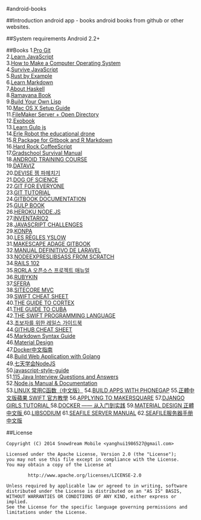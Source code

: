 #android-books

##Introduction
android app - books
android books from github or other websites.

##System requirements
Android 2.2+

##Books
1.[Pro Git](https://play.google.com/store/apps/details?id=com.github.snowdream.android.app.books.progit)         
2.[Learn JavaScript](https://play.google.com/store/apps/details?id=com.github.snowdream.android.app.books.javascript)         
3.[How to Make a Computer Operating System](https://play.google.com/store/apps/details?id=com.github.snowdream.android.app.books.howtomakeacomputeros)         
4.[Survive JavaScript](https://play.google.com/store/apps/details?id=com.github.snowdream.android.app.books.survivejavascript)         
5.[Rust by Example](https://play.google.com/store/apps/details?id=com.github.snowdream.android.app.books.rustbyexample)         
6.[Learn Markdown](https://play.google.com/store/apps/details?id=com.github.snowdream.android.app.books.learnmarkdown)         
7.[About Haskell](https://play.google.com/store/apps/details?id=com.github.snowdream.android.app.books.abouthaskell)         
8.[Ramayana Book](https://play.google.com/store/apps/details?id=com.github.snowdream.android.app.books.ramayanabook)         
9.[Build Your Own Lisp](https://play.google.com/store/apps/details?id=com.github.snowdream.android.app.books.buildyourownlisp)         
10.[Mac OS X Setup Guide](https://play.google.com/store/apps/details?id=com.github.snowdream.android.app.books.macosxsetupguide)         
11.[FileMaker Server + Open Directory](https://play.google.com/store/apps/details?id=com.github.snowdream.android.app.books.filwmakeropendirectory)      
12.[Exobook](https://play.google.com/store/apps/details?id=com.github.snowdream.android.app.books.exobook)            
13.[Learn Gulp js](https://play.google.com/store/apps/details?id=com.github.snowdream.android.app.books.learngulpjs)            
14.[Erle Robot the educational drone](https://play.google.com/store/apps/details?id=com.github.snowdream.android.app.books.erlerobottheeducationaldrone)            
15.[R Package for Gitbook and R Markdown](https://play.google.com/store/apps/details?id=com.github.snowdream.android.app.books.rpackageforgitbookandrmarkdown)            
16.[Hard Rock CoffeeScript](https://play.google.com/store/apps/details?id=com.github.snowdream.android.app.books.hardrockcoffeescript)            
17.[Gradschool Survival Manual](https://play.google.com/store/apps/details?id=com.github.snowdream.android.app.books.gradleschoolsurvival)        
18.[ANDROID TRAINING COURSE](https://play.google.com/store/apps/details?id=com.github.snowdream.android.app.books.androidtraininginchinese)           
19.[DATAVIZ](https://play.google.com/store/apps/details?id=com.github.snowdream.android.app.books.dataviz)           
20.[DEVISE 젬 파헤치기 ](https://play.google.com/store/apps/details?id=com.github.snowdream.android.app.books.devisebook)           
21.[DOG OF SCIENCE](https://play.google.com/store/apps/details?id=com.github.snowdream.android.app.books.DogofScience)           
22.[GIT FOR EVERYONE](https://play.google.com/store/apps/details?id=com.github.snowdream.android.app.books.gitforeveryone)           
23.[GIT TUTORIAL](https://play.google.com/store/apps/details?id=com.github.snowdream.android.app.books.gittutorial)           
24.[GITBOOK DOCUMENTATION](https://play.google.com/store/apps/details?id=com.github.snowdream.android.app.books.gitbookdocumentation)           
25.[GULP BOOK](https://play.google.com/store/apps/details?id=com.github.snowdream.android.app.books.gulpbook)           
26.[HEROKU NODE.JS](https://play.google.com/store/apps/details?id=com.github.snowdream.android.app.books.herokunodejs)           
27.[INVENTARIO2](https://play.google.com/store/apps/details?id=com.github.snowdream.android.app.books.Inventario2)           
28.[JAVASCRIPT CHALLENGES](https://play.google.com/store/apps/details?id=com.github.snowdream.android.app.books.javascriptchallenges)           
29.[KONPA](https://play.google.com/store/apps/details?id=com.github.snowdream.android.app.books.konpa)           
30.[LES RÈGLES YSLOW](https://play.google.com/store/apps/details?id=com.github.snowdream.android.app.books.lesyslow)           
31.[MAKESCAPE ADAGE GITBOOK ](https://play.google.com/store/apps/details?id=com.github.snowdream.android.app.books.makescapeadagegitbook)           
32.[MANUAL DEFINITIVO DE LARAVEL](https://play.google.com/store/apps/details?id=com.github.snowdream.android.app.books.manualdefinitivodelaravel)           
33.[NODEEXPRESLIBSASS FROM SCRATCH](https://play.google.com/store/apps/details?id=com.github.snowdream.android.app.books.nodeexpreslibsass)           
34.[RAILS 102](https://play.google.com/store/apps/details?id=com.github.snowdream.android.app.books.rails102)           
35.[RORLA 오픈소스 프로젝트 매뉴얼](https://play.google.com/store/apps/details?id=com.github.snowdream.android.app.books.RORLa)           
36.[RUBYKIN](https://play.google.com/store/apps/details?id=com.github.snowdream.android.app.books.rubykin)           
37.[SFERA](https://play.google.com/store/apps/details?id=com.github.snowdream.android.app.books.sfera)           
38.[SITECORE MVC](https://play.google.com/store/apps/details?id=com.github.snowdream.android.app.books.sitecoremvc)           
39.[SWIFT CHEAT SHEET](https://play.google.com/store/apps/details?id=com.github.snowdream.android.app.books.swiftcheatsheet)           
40.[THE GUIDE TO CORTEX](https://play.google.com/store/apps/details?id=com.github.snowdream.android.app.books.theguidetocortex)           
41.[THE GUIDE TO CUBA ](https://play.google.com/store/apps/details?id=com.github.snowdream.android.app.books.theguidetocuba)           
42.[THE SWIFT PROGRAMMING LANGUAGE](https://play.google.com/store/apps/details?id=com.github.snowdream.android.app.books.theswiftprogramminglanguageinchinese)           
43.[초보자를 위한 레일스 가이드북](https://play.google.com/store/apps/details?id=com.github.snowdream.android.app.books.railsguidebook)  
44.[GITHUB CHEAT SHEET](https://play.google.com/store/apps/details?id=com.github.snowdream.android.app.books.githubchecatsheet)     
45.[Markdown Syntax Guide](https://play.google.com/store/apps/details?id=com.github.snowdream.android.app.books.markdownsyntax)      
46.[Material Design](https://play.google.com/store/apps/details?id=com.github.snowdream.android.app.books.materialdesign)     
47.[Docker中文指南](https://play.google.com/store/apps/details?id=com.github.snowdream.android.app.books.chinesedocker)    
48.[Build Web Application with Golang](https://play.google.com/store/apps/details?id=com.github.snowdream.android.app.books.buildwebapplicationwithgolang)    
49.[七天学会NodeJS](https://play.google.com/store/apps/details?id=com.github.snowdream.android.app.books.servendaysnodejs)    
50.[javascript-style-guide](https://play.google.com/store/apps/details?id=com.github.snowdream.android.app.books.javascriptstyleguide)    
51.[115 Java Interview Questions and Answers](https://play.google.com/store/apps/details?id=com.github.snowdream.android.app.books.JavaInterviewQuestionsandAnswers)     
52.[Node.js Manual & Documentation](https://play.google.com/store/apps/details?id=com.github.snowdream.android.app.books.NodejsDocumentation)    
53.[LINUX 常用C函数（中文版）](https://play.google.com/store/apps/details?id=com.github.snowdream.android.app.books.linuxcfunctionzh)
54.[BUILD APPS WITH PHONEGAP](https://play.google.com/store/apps/details?id=com.github.snowdream.android.app.books.buildingwebappswithgo)
55.[正體中文版蘋果 SWIFT 官方教學](https://play.google.com/store/apps/details?id=com.github.snowdream.android.app.books.theswiftprogramminglanguageinchinesetw)
56.[APPLYING TO MAKERSQUARE](https://play.google.com/store/apps/details?id=com.github.snowdream.android.app.books.preparingformakersquare)
57.[DJANGO GIRLS TUTORIAL ](https://play.google.com/store/apps/details?id=com.github.snowdream.android.app.books.djangogirlstutorial)
58.[DOCKER —— 从入门到实践](https://play.google.com/store/apps/details?id=com.github.snowdream.android.app.books.dockerpractice)
59.[MATERIAL DESIGN 正體中文版 ](https://play.google.com/store/apps/details?id=com.github.snowdream.android.app.books.materialdesigntw)
60.[LIBSODIUM](https://play.google.com/store/apps/details?id=com.github.snowdream.android.app.books.libsodium)
61.[SEAFILE SERVER MANUAL](https://play.google.com/store/apps/details?id=com.github.snowdream.android.app.books.seafileservermanual)
62.[SEAFILE服务器手册中文版](https://play.google.com/store/apps/details?id=com.github.snowdream.android.app.books.seafileservermanualzh)



##License
```
Copyright (C) 2014 Snowdream Mobile <yanghui1986527@gmail.com>

Licensed under the Apache License, Version 2.0 (the "License");
you may not use this file except in compliance with the License.
You may obtain a copy of the License at

        http://www.apache.org/licenses/LICENSE-2.0

Unless required by applicable law or agreed to in writing, software
distributed under the License is distributed on an "AS IS" BASIS,
WITHOUT WARRANTIES OR CONDITIONS OF ANY KIND, either express or implied.
See the License for the specific language governing permissions and
limitations under the License.
```
